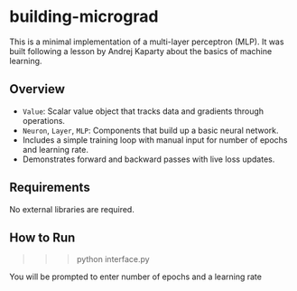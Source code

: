 # building-micrograd

This is a minimal implementation of a multi-layer perceptron (MLP). It was built following a lesson by Andrej Kaparty about the basics of machine learning.

## Overview

- `Value`: Scalar value object that tracks data and gradients through operations.
- `Neuron`, `Layer`, `MLP`: Components that build up a basic neural network.
- Includes a simple training loop with manual input for number of epochs and learning rate.
- Demonstrates forward and backward passes with live loss updates.

## Requirements

No external libraries are required.

## How to Run

>>> python interface.py

You will be prompted to enter number of epochs and a learning rate
